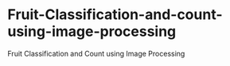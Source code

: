 # Fruit-Classification-and-count-using-image-processing
Fruit Classification and Count using Image Processing
